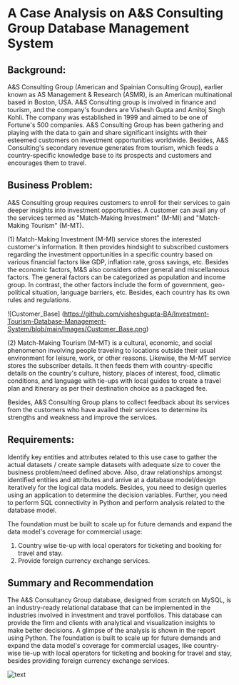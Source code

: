 # A Case Analysis on A&S Consulting Group Database Management System


## Background:
A&S Consulting Group (American and Spainian Consulting Group), earlier known as AS Management & Research (ASMR), is an American multinational based in Boston, USA. A&S Consulting group is involved in finance and tourism, and the company's founders are Vishesh Gupta and Amitoj Singh Kohli.
The company was established in 1999 and aimed to be one of Fortune's 500 companies. A&S Consulting Group has been gathering and playing with the data to gain and share significant insights with their esteemed customers on investment opportunities worldwide. Besides, A&S Consulting's secondary revenue generates from tourism, which feeds a country-specific knowledge base to its prospects and customers and encourages them to travel.

## Business Problem:

A&S Consulting group requires customers to enroll for their services to gain deeper insights into investment opportunities. A customer can avail any of the services termed as "Match-Making Investment" (M-MI) and "Match-Making Tourism" (M-MT).

(1) Match-Making Investment (M-MI) service stores the interested customer's information. It then provides hindsight to subscribed customers regarding the investment opportunities in a specific country based on various financial factors like GDP, inflation rate, gross savings, etc. Besides the economic factors, M&S also considers other general and miscellaneous factors. The general factors can be categorized as population and income group. In contrast, the other factors include the form of government, geo-political situation, language barriers, etc. Besides, each country has its own rules and regulations.

![Customer_Base] (https://github.com/visheshgupta-BA/Investment-Tourism-Database-Management-System/blob/main/Images/Customer_Base.png)

(2) Match-Making Tourism (M-MT) is a cultural, economic, and social phenomenon involving people traveling to locations outside their usual environment for leisure, work, or other reasons. Likewise, the M-MT service stores the subscriber details. It then feeds them with country-specific details on the country's culture, history, places of interest, food, climatic conditions, and language with tie-ups with local guides to create a travel plan and itinerary as per their destination choice as a packaged fee.

Besides, A&S Consulting Group plans to collect feedback about its services from the customers who have availed their services to determine its strengths and weakness and improve the services.

## Requirements:

Identify key entities and attributes related to this use case to gather the actual datasets / create sample datasets with adequate size to cover the business problem/need defined above. Also, draw relationships amongst identified entities and attributes and arrive at a database model/design iteratively for the logical data models. Besides, you need to design queries using an application to determine the decision variables. Further, you need to perform SQL connectivity in Python and perform analysis related to the database model.

The foundation must be built to scale up for future demands and expand the data model's coverage for commercial usage:

1) Country wise tie-up with local operators for ticketing and booking for travel and stay.
2) Provide foreign currency exchange services.

## Summary and Recommendation

The A&S Consultancy Group database, designed from scratch on MySQL, is an industry-ready relational database that can be implemented in the industries involved in investment and travel portfolios. This database can provide the firm and clients with analytical and visualization insights to make better decisions. A glimpse of the analysis is shown in the report using Python. The foundation is built to scale up for future demands and expand the data model's coverage for commercial usages, like country-wise tie-up with local operators for ticketing and booking for travel and stay, besides providing foreign currency exchange services.

![text](https://user-images.githubusercontent.com/39597515/209453655-7032160b-1d9d-4f6d-8137-a6a893ef4295.png)
